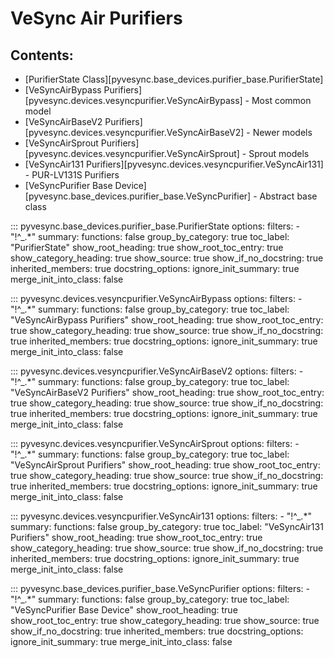 # VeSync Air Purifiers

## Contents:

- [PurifierState Class][pyvesync.base_devices.purifier_base.PurifierState]
- [VeSyncAirBypass Purifiers][pyvesync.devices.vesyncpurifier.VeSyncAirBypass] - Most common model
- [VeSyncAirBaseV2 Purifiers][pyvesync.devices.vesyncpurifier.VeSyncAirBaseV2] - Newer models
- [VeSyncAirSprout Purifiers][pyvesync.devices.vesyncpurifier.VeSyncAirSprout] - Sprout models
- [VeSyncAir131 Purifiers][pyvesync.devices.vesyncpurifier.VeSyncAir131] - PUR-LV131S Purifiers
- [VeSyncPurifier Base Device][pyvesync.base_devices.purifier_base.VeSyncPurifier] - Abstract base class

::: pyvesync.base_devices.purifier_base.PurifierState
    options:
        filters:
            - "!^_.*"
        summary:
            functions: false
        group_by_category: true
        toc_label: "PurifierState"
        show_root_heading: true
        show_root_toc_entry: true
        show_category_heading: true
        show_source: true
        show_if_no_docstring: true
        inherited_members: true
        docstring_options:
            ignore_init_summary: true
        merge_init_into_class: false

::: pyvesync.devices.vesyncpurifier.VeSyncAirBypass
    options:
        filters:
            - "!^_.*"
        summary:
            functions: false
        group_by_category: true
        toc_label: "VeSyncAirBypass Purifiers"
        show_root_heading: true
        show_root_toc_entry: true
        show_category_heading: true
        show_source: true
        show_if_no_docstring: true
        inherited_members: true
        docstring_options:
            ignore_init_summary: true
        merge_init_into_class: false

::: pyvesync.devices.vesyncpurifier.VeSyncAirBaseV2
    options:
        filters:
            - "!^_.*"
        summary:
            functions: false
        group_by_category: true
        toc_label: "VeSyncAirBaseV2 Purifiers"
        show_root_heading: true
        show_root_toc_entry: true
        show_category_heading: true
        show_source: true
        show_if_no_docstring: true
        inherited_members: true
        docstring_options:
            ignore_init_summary: true
        merge_init_into_class: false

::: pyvesync.devices.vesyncpurifier.VeSyncAirSprout
    options:
        filters:
            - "!^_.*"
        summary:
            functions: false
        group_by_category: true
        toc_label: "VeSyncAirSprout Purifiers"
        show_root_heading: true
        show_root_toc_entry: true
        show_category_heading: true
        show_source: true
        show_if_no_docstring: true
        inherited_members: true
        docstring_options:
            ignore_init_summary: true
        merge_init_into_class: false

::: pyvesync.devices.vesyncpurifier.VeSyncAir131
    options:
        filters:
            - "!^_.*"
        summary:
            functions: false
        group_by_category: true
        toc_label: "VeSyncAir131 Purifiers"
        show_root_heading: true
        show_root_toc_entry: true
        show_category_heading: true
        show_source: true
        show_if_no_docstring: true
        inherited_members: true
        docstring_options:
            ignore_init_summary: true
        merge_init_into_class: false

::: pyvesync.base_devices.purifier_base.VeSyncPurifier
    options:
        filters:
            - "!^_.*"
        summary:
            functions: false
        group_by_category: true
        toc_label: "VeSyncPurifier Base Device"
        show_root_heading: true
        show_root_toc_entry: true
        show_category_heading: true
        show_source: true
        show_if_no_docstring: true
        inherited_members: true
        docstring_options:
            ignore_init_summary: true
        merge_init_into_class: false
